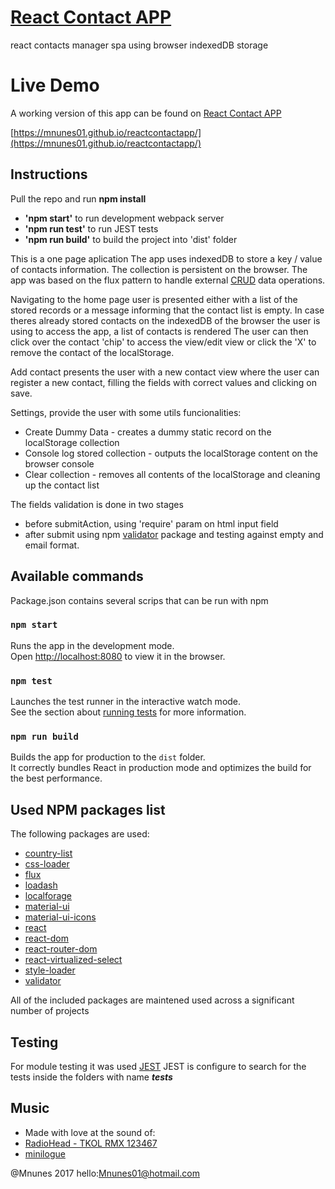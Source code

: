 # [React Contact APP](https://mnunes01.github.io/reactcontactapp/)
react contacts manager spa using browser indexedDB storage

# Live Demo
A working version of this app can be found on [React Contact APP](https://mnunes01.github.io/reactcontactapp/)

[https://mnunes01.github.io/reactcontactapp/](https://mnunes01.github.io/reactcontactapp/)

## Instructions
Pull the repo and run **npm install**

- **'npm start'** to run development webpack server
- **'npm run test'** to run JEST tests
- **'npm run build'** to build the project into 'dist' folder


This is a one page aplication
The app uses indexedDB to store a key / value of contacts information.
The collection is persistent on the browser.
The app was based on the flux pattern to handle external [CRUD](https://en.wikipedia.org/wiki/Create,_read,_update_and_delete) data operations.

Navigating to the home page user is presented either with a list of the stored records or a message informing that the contact list is empty.
In case theres already stored contacts on the indexedDB of the browser the user is using to access the app, a list of contacts is rendered
The user can then click over the contact 'chip' to access the view/edit view or click the 'X' to remove the contact of the localStorage.

Add contact presents the user with a new contact view where the user can register a new contact, filling the fields with correct values and clicking on save.

Settings, provide the user with some utils funcionalities:
* Create Dummy Data - creates a dummy static record on the localStorage collection
* Console log stored collection - outputs the localStorage content on the browser console
* Clear collection - removes all contents of the localStorage and cleaning up the contact list

The fields validation is done in two stages
* before submitAction, using 'require' param on html input field
* after submit using npm [validator](https://www.npmjs.com/package/validator) package and testing against empty and email format.


## Available commands
Package.json contains several scrips that can be run with npm

### `npm start`

Runs the app in the development mode.<br>
Open [http://localhost:8080](http://localhost:3000) to view it in the browser.

### `npm test`

Launches the test runner in the interactive watch mode.<br>
See the section about [running tests](#running-tests) for more information.

### `npm run build`

Builds the app for production to the `dist` folder.<br>
It correctly bundles React in production mode and optimizes the build for the best performance.

## Used NPM packages list
The following packages are used:

- [country-list](https://www.npmjs.com/package/country-list)
- [css-loader](https://www.npmjs.com/package/css-loader)
- [flux](https://www.npmjs.com/package/flux)
- [loadash](https://www.npmjs.com/package/@shoogi/loadash)
- [localforage](https://www.npmjs.com/package/localforage)
- [material-ui](https://www.npmjs.com/package/material-ui)
- [material-ui-icons](https://www.npmjs.com/package/material-ui-icons)
- [react](https://www.npmjs.com/package/react)
- [react-dom](https://www.npmjs.com/package/react-dom)
- [react-router-dom](https://www.npmjs.com/package/react-router-dom)
- [react-virtualized-select](https://www.npmjs.com/package/react-virtualized-select)
- [style-loader](https://www.npmjs.com/package/style-loader)
- [validator](https://www.npmjs.com/package/validator)

All of the included packages are maintened used across a significant number of projects

## Testing

For module testing it was used [JEST](https://www.npmjs.com/package/jest)
JEST is configure to search for the tests inside the folders with name *__tests__*

## Music
* Made with love at the sound of:
* [RadioHead - TKOL RMX 123467](https://open.spotify.com/album/47xaqCsJcYFWqD1gwujl1T)
* [minilogue](https://www.youtube.com/watch?v=qgiL7lsIATA)

@Mnunes 2017 hello:[Mnunes01@hotmail.com](mailto:mnunes01@hotmail.com)

